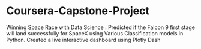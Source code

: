 # Coursera-Capstone-Project

Winning Space Race with Data Science :
Predicted if the Falcon 9 first stage will land successfully for SpaceX using Various Classification models in Python. Created a live interactive dashboard using Plotly Dash
